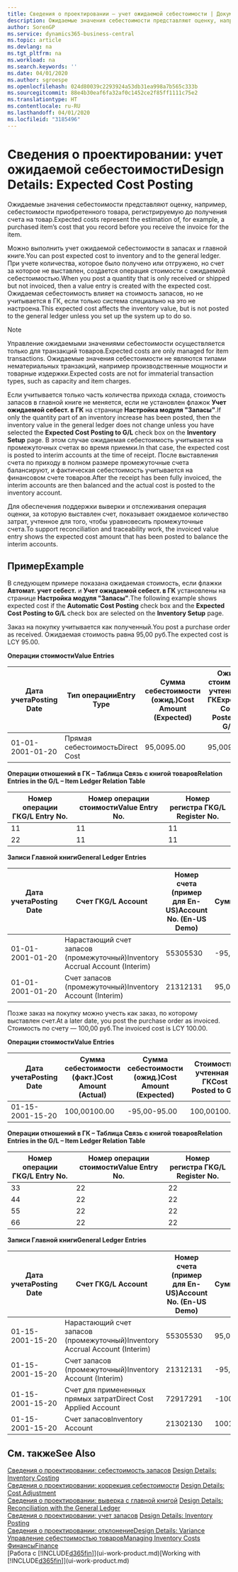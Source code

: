 ```yaml
---
title: Сведения о проектировании — учет ожидаемой себестоимости | Документация Майкрософт
description: Ожидаемые значения себестоимости представляют оценку, например, себестоимости приобретенного товара, регистрируемую до получения счета на товар.
author: SorenGP
ms.service: dynamics365-business-central
ms.topic: article
ms.devlang: na
ms.tgt_pltfrm: na
ms.workload: na
ms.search.keywords: ''
ms.date: 04/01/2020
ms.author: sgroespe
ms.openlocfilehash: 024d80039c2293924a53db31ea998a7b565c333b
ms.sourcegitcommit: 88e4b30eaf6fa32af0c1452ce2f85ff1111c75e2
ms.translationtype: HT
ms.contentlocale: ru-RU
ms.lasthandoff: 04/01/2020
ms.locfileid: "3185496"
---
```

# <a name="design-details-expected-cost-posting"></a><span data-ttu-id="20ddd-103">Сведения о проектировании: учет ожидаемой себестоимости</span><span class="sxs-lookup"><span data-stu-id="20ddd-103">Design Details: Expected Cost Posting</span></span>
<span data-ttu-id="20ddd-104">Ожидаемые значения себестоимости представляют оценку, например, себестоимости приобретенного товара, регистрируемую до получения счета на товар.</span><span class="sxs-lookup"><span data-stu-id="20ddd-104">Expected costs represent the estimation of, for example, a purchased item’s cost that you record before you receive the invoice for the item.</span></span>  

 <span data-ttu-id="20ddd-105">Можно выполнить учет ожидаемой себестоимости в запасах и главной книге.</span><span class="sxs-lookup"><span data-stu-id="20ddd-105">You can post expected cost to inventory and to the general ledger.</span></span> <span data-ttu-id="20ddd-106">При учете количества, которое было получено или отгружено, но счет за которое не выставлен, создается операция стоимости с ожидаемой себестоимостью.</span><span class="sxs-lookup"><span data-stu-id="20ddd-106">When you post a quantity that is only received or shipped but not invoiced, then a value entry is created with the expected cost.</span></span> <span data-ttu-id="20ddd-107">Ожидаемая себестоимость влияет на стоимость запасов, но не учитывается в ГК, если только система специально на это не настроена.</span><span class="sxs-lookup"><span data-stu-id="20ddd-107">This expected cost affects the inventory value, but is not posted to the general ledger unless you set up the system up to do so.</span></span>  

> [!NOTE]  
>  <span data-ttu-id="20ddd-108">Управление ожидаемыми значениями себестоимости осуществляется только для транзакций товаров.</span><span class="sxs-lookup"><span data-stu-id="20ddd-108">Expected costs are only managed for item transactions.</span></span> <span data-ttu-id="20ddd-109">Ожидаемые значения себестоимости не являются типами нематериальных транзакций, например производственные мощности и товарные издержки.</span><span class="sxs-lookup"><span data-stu-id="20ddd-109">Expected costs are not for immaterial transaction types, such as capacity and item charges.</span></span>  

 <span data-ttu-id="20ddd-110">Если учитывается только часть количества прихода склада, стоимость запасов в главной книге не меняется, если не установлен флажок **Учет ожидаемой себест. в ГК** на странице **Настройка модуля "Запасы"**.</span><span class="sxs-lookup"><span data-stu-id="20ddd-110">If only the quantity part of an inventory increase has been posted, then the inventory value in the general ledger does not change unless you have selected the **Expected Cost Posting to G/L** check box on the **Inventory Setup** page.</span></span> <span data-ttu-id="20ddd-111">В этом случае ожидаемая себестоимость учитывается на промежуточных счетах во время приемки.</span><span class="sxs-lookup"><span data-stu-id="20ddd-111">In that case, the expected cost is posted to interim accounts at the time of receipt.</span></span> <span data-ttu-id="20ddd-112">После выставления счета по приходу в полном размере промежуточные счета балансируют, и фактическая себестоимость учитывается на финансовом счете товаров.</span><span class="sxs-lookup"><span data-stu-id="20ddd-112">After the receipt has been fully invoiced, the interim accounts are then balanced and the actual cost is posted to the inventory account.</span></span>  

 <span data-ttu-id="20ddd-113">Для обеспечения поддержки выверки и отслеживания операция оценки, за которую выставлен счет, показывает ожидаемое количество затрат, учтенное для того, чтобы уравновесить промежуточные счета.</span><span class="sxs-lookup"><span data-stu-id="20ddd-113">To support reconciliation and traceability work, the invoiced value entry shows the expected cost amount that has been posted to balance the interim accounts.</span></span>  

## <a name="example"></a><span data-ttu-id="20ddd-114">Пример</span><span class="sxs-lookup"><span data-stu-id="20ddd-114">Example</span></span>  
 <span data-ttu-id="20ddd-115">В следующем примере показана ожидаемая стоимость, если флажки **Автомат. учет себест.** и **Учет ожидаемой себест. в ГК** установлены на странице **Настройка модуля "Запасы"**.</span><span class="sxs-lookup"><span data-stu-id="20ddd-115">The following example shows expected cost if the **Automatic Cost Posting** check box and the **Expected Cost Posting to G/L** check box are selected on the **Inventory Setup** page.</span></span>  

 <span data-ttu-id="20ddd-116">Заказ на покупку учитывается как полученный.</span><span class="sxs-lookup"><span data-stu-id="20ddd-116">You post a purchase order as received.</span></span> <span data-ttu-id="20ddd-117">Ожидаемая стоимость равна 95,00 руб.</span><span class="sxs-lookup"><span data-stu-id="20ddd-117">The expected cost is LCY 95.00.</span></span>  

 <span data-ttu-id="20ddd-118">**Операции стоимости**</span><span class="sxs-lookup"><span data-stu-id="20ddd-118">**Value Entries**</span></span>  

|<span data-ttu-id="20ddd-119">Дата учета</span><span class="sxs-lookup"><span data-stu-id="20ddd-119">Posting Date</span></span>|<span data-ttu-id="20ddd-120">Тип операции</span><span class="sxs-lookup"><span data-stu-id="20ddd-120">Entry Type</span></span>|<span data-ttu-id="20ddd-121">Сумма себестоимости (ожид.)</span><span class="sxs-lookup"><span data-stu-id="20ddd-121">Cost Amount (Expected)</span></span>|<span data-ttu-id="20ddd-122">Ожид. стоимость, учтенная в ГК</span><span class="sxs-lookup"><span data-stu-id="20ddd-122">Expected Cost Posted to G/L</span></span>|<span data-ttu-id="20ddd-123">Ожидаемая себестоимость</span><span class="sxs-lookup"><span data-stu-id="20ddd-123">Expected Cost</span></span>|<span data-ttu-id="20ddd-124">Номер товарной операции</span><span class="sxs-lookup"><span data-stu-id="20ddd-124">Item Ledger Entry No.</span></span>|<span data-ttu-id="20ddd-125">Номер операции</span><span class="sxs-lookup"><span data-stu-id="20ddd-125">Entry No.</span></span>|  
|------------------|----------------|------------------------------|----------------------------------|-------------------|---------------------------|---------------|  
|<span data-ttu-id="20ddd-126">01-01-20</span><span class="sxs-lookup"><span data-stu-id="20ddd-126">01-01-20</span></span>|<span data-ttu-id="20ddd-127">Прямая себестоимость</span><span class="sxs-lookup"><span data-stu-id="20ddd-127">Direct Cost</span></span>|<span data-ttu-id="20ddd-128">95,00</span><span class="sxs-lookup"><span data-stu-id="20ddd-128">95.00</span></span>|<span data-ttu-id="20ddd-129">95,00</span><span class="sxs-lookup"><span data-stu-id="20ddd-129">95.00</span></span>|<span data-ttu-id="20ddd-130">Да</span><span class="sxs-lookup"><span data-stu-id="20ddd-130">Yes</span></span>|<span data-ttu-id="20ddd-131">1</span><span class="sxs-lookup"><span data-stu-id="20ddd-131">1</span></span>|<span data-ttu-id="20ddd-132">1</span><span class="sxs-lookup"><span data-stu-id="20ddd-132">1</span></span>|  

 <span data-ttu-id="20ddd-133">**Операции отношений в ГК – Таблица Связь с книгой товаров**</span><span class="sxs-lookup"><span data-stu-id="20ddd-133">**Relation Entries in the G/L – Item Ledger Relation Table**</span></span>  

|<span data-ttu-id="20ddd-134">Номер операции ГК</span><span class="sxs-lookup"><span data-stu-id="20ddd-134">G/L Entry No.</span></span>|<span data-ttu-id="20ddd-135">Номер операции стоимости</span><span class="sxs-lookup"><span data-stu-id="20ddd-135">Value Entry No.</span></span>|<span data-ttu-id="20ddd-136">Номер регистра ГК</span><span class="sxs-lookup"><span data-stu-id="20ddd-136">G/L Register No.</span></span>|  
|--------------------|---------------------|-----------------------|  
|<span data-ttu-id="20ddd-137">1</span><span class="sxs-lookup"><span data-stu-id="20ddd-137">1</span></span>|<span data-ttu-id="20ddd-138">1</span><span class="sxs-lookup"><span data-stu-id="20ddd-138">1</span></span>|<span data-ttu-id="20ddd-139">1</span><span class="sxs-lookup"><span data-stu-id="20ddd-139">1</span></span>|  
|<span data-ttu-id="20ddd-140">2</span><span class="sxs-lookup"><span data-stu-id="20ddd-140">2</span></span>|<span data-ttu-id="20ddd-141">1</span><span class="sxs-lookup"><span data-stu-id="20ddd-141">1</span></span>|<span data-ttu-id="20ddd-142">1</span><span class="sxs-lookup"><span data-stu-id="20ddd-142">1</span></span>|  

 <span data-ttu-id="20ddd-143">**Записи Главной книги**</span><span class="sxs-lookup"><span data-stu-id="20ddd-143">**General Ledger Entries**</span></span>  

|<span data-ttu-id="20ddd-144">Дата учета</span><span class="sxs-lookup"><span data-stu-id="20ddd-144">Posting Date</span></span>|<span data-ttu-id="20ddd-145">Счет ГК</span><span class="sxs-lookup"><span data-stu-id="20ddd-145">G/L Account</span></span>|<span data-ttu-id="20ddd-146">Номер счета (пример для En-US)</span><span class="sxs-lookup"><span data-stu-id="20ddd-146">Account No. (En-US Demo)</span></span>|<span data-ttu-id="20ddd-147">Сумма</span><span class="sxs-lookup"><span data-stu-id="20ddd-147">Amount</span></span>|<span data-ttu-id="20ddd-148">Номер операции</span><span class="sxs-lookup"><span data-stu-id="20ddd-148">Entry No.</span></span>|  
|------------------|------------------|---------------------------------|------------|---------------|  
|<span data-ttu-id="20ddd-149">01-01-20</span><span class="sxs-lookup"><span data-stu-id="20ddd-149">01-01-20</span></span>|<span data-ttu-id="20ddd-150">Нарастающий счет запасов (промежуточный)</span><span class="sxs-lookup"><span data-stu-id="20ddd-150">Inventory Accrual Account (Interim)</span></span>|<span data-ttu-id="20ddd-151">5530</span><span class="sxs-lookup"><span data-stu-id="20ddd-151">5530</span></span>|<span data-ttu-id="20ddd-152">-95,00</span><span class="sxs-lookup"><span data-stu-id="20ddd-152">-95.00</span></span>|<span data-ttu-id="20ddd-153">2</span><span class="sxs-lookup"><span data-stu-id="20ddd-153">2</span></span>|  
|<span data-ttu-id="20ddd-154">01-01-20</span><span class="sxs-lookup"><span data-stu-id="20ddd-154">01-01-20</span></span>|<span data-ttu-id="20ddd-155">Счет запасов (промежуточный)</span><span class="sxs-lookup"><span data-stu-id="20ddd-155">Inventory Account (Interim)</span></span>|<span data-ttu-id="20ddd-156">2131</span><span class="sxs-lookup"><span data-stu-id="20ddd-156">2131</span></span>|<span data-ttu-id="20ddd-157">95,00</span><span class="sxs-lookup"><span data-stu-id="20ddd-157">95.00</span></span>|<span data-ttu-id="20ddd-158">1</span><span class="sxs-lookup"><span data-stu-id="20ddd-158">1</span></span>|  

 <span data-ttu-id="20ddd-159">Позже заказ на покупку можно учесть как заказ, по которому выставлен счет.</span><span class="sxs-lookup"><span data-stu-id="20ddd-159">At a later date, you post the purchase order as invoiced.</span></span> <span data-ttu-id="20ddd-160">Стоимость по счету — 100,00 руб.</span><span class="sxs-lookup"><span data-stu-id="20ddd-160">The invoiced cost is LCY 100.00.</span></span>  

 <span data-ttu-id="20ddd-161">**Операции стоимости**</span><span class="sxs-lookup"><span data-stu-id="20ddd-161">**Value Entries**</span></span>  

|<span data-ttu-id="20ddd-162">Дата учета</span><span class="sxs-lookup"><span data-stu-id="20ddd-162">Posting Date</span></span>|<span data-ttu-id="20ddd-163">Сумма себестоимости (факт.)</span><span class="sxs-lookup"><span data-stu-id="20ddd-163">Cost Amount (Actual)</span></span>|<span data-ttu-id="20ddd-164">Сумма себестоимости (ожид.)</span><span class="sxs-lookup"><span data-stu-id="20ddd-164">Cost Amount (Expected)</span></span>|<span data-ttu-id="20ddd-165">Стоимость, учтенная в ГК</span><span class="sxs-lookup"><span data-stu-id="20ddd-165">Cost Posted to G/L</span></span>|<span data-ttu-id="20ddd-166">Ожидаемая себестоимость</span><span class="sxs-lookup"><span data-stu-id="20ddd-166">Expected Cost</span></span>|<span data-ttu-id="20ddd-167">Номер товарной операции</span><span class="sxs-lookup"><span data-stu-id="20ddd-167">Item Ledger Entry No.</span></span>|<span data-ttu-id="20ddd-168">Номер операции</span><span class="sxs-lookup"><span data-stu-id="20ddd-168">Entry No.</span></span>|  
|------------------|----------------------------|------------------------------|-------------------------|-------------------|---------------------------|---------------|  
|<span data-ttu-id="20ddd-169">01-15-20</span><span class="sxs-lookup"><span data-stu-id="20ddd-169">01-15-20</span></span>|<span data-ttu-id="20ddd-170">100,00</span><span class="sxs-lookup"><span data-stu-id="20ddd-170">100.00</span></span>|<span data-ttu-id="20ddd-171">-95,00</span><span class="sxs-lookup"><span data-stu-id="20ddd-171">-95.00</span></span>|<span data-ttu-id="20ddd-172">100,00</span><span class="sxs-lookup"><span data-stu-id="20ddd-172">100.00</span></span>|<span data-ttu-id="20ddd-173">Нет</span><span class="sxs-lookup"><span data-stu-id="20ddd-173">No</span></span>|<span data-ttu-id="20ddd-174">1</span><span class="sxs-lookup"><span data-stu-id="20ddd-174">1</span></span>|<span data-ttu-id="20ddd-175">2</span><span class="sxs-lookup"><span data-stu-id="20ddd-175">2</span></span>|  

 <span data-ttu-id="20ddd-176">**Операции отношений в ГК – Таблица Связь с книгой товаров**</span><span class="sxs-lookup"><span data-stu-id="20ddd-176">**Relation Entries in the G/L – Item Ledger Relation Table**</span></span>  

|<span data-ttu-id="20ddd-177">Номер операции ГК</span><span class="sxs-lookup"><span data-stu-id="20ddd-177">G/L Entry No.</span></span>|<span data-ttu-id="20ddd-178">Номер операции стоимости</span><span class="sxs-lookup"><span data-stu-id="20ddd-178">Value Entry No.</span></span>|<span data-ttu-id="20ddd-179">Номер регистра ГК</span><span class="sxs-lookup"><span data-stu-id="20ddd-179">G/L Register No.</span></span>|  
|--------------------|---------------------|-----------------------|  
|<span data-ttu-id="20ddd-180">3</span><span class="sxs-lookup"><span data-stu-id="20ddd-180">3</span></span>|<span data-ttu-id="20ddd-181">2</span><span class="sxs-lookup"><span data-stu-id="20ddd-181">2</span></span>|<span data-ttu-id="20ddd-182">2</span><span class="sxs-lookup"><span data-stu-id="20ddd-182">2</span></span>|  
|<span data-ttu-id="20ddd-183">4</span><span class="sxs-lookup"><span data-stu-id="20ddd-183">4</span></span>|<span data-ttu-id="20ddd-184">2</span><span class="sxs-lookup"><span data-stu-id="20ddd-184">2</span></span>|<span data-ttu-id="20ddd-185">2</span><span class="sxs-lookup"><span data-stu-id="20ddd-185">2</span></span>|  
|<span data-ttu-id="20ddd-186">5</span><span class="sxs-lookup"><span data-stu-id="20ddd-186">5</span></span>|<span data-ttu-id="20ddd-187">2</span><span class="sxs-lookup"><span data-stu-id="20ddd-187">2</span></span>|<span data-ttu-id="20ddd-188">2</span><span class="sxs-lookup"><span data-stu-id="20ddd-188">2</span></span>|  
|<span data-ttu-id="20ddd-189">6</span><span class="sxs-lookup"><span data-stu-id="20ddd-189">6</span></span>|<span data-ttu-id="20ddd-190">2</span><span class="sxs-lookup"><span data-stu-id="20ddd-190">2</span></span>|<span data-ttu-id="20ddd-191">2</span><span class="sxs-lookup"><span data-stu-id="20ddd-191">2</span></span>|  

 <span data-ttu-id="20ddd-192">**Записи Главной книги**</span><span class="sxs-lookup"><span data-stu-id="20ddd-192">**General Ledger Entries**</span></span>  

|<span data-ttu-id="20ddd-193">Дата учета</span><span class="sxs-lookup"><span data-stu-id="20ddd-193">Posting Date</span></span>|<span data-ttu-id="20ddd-194">Счет ГК</span><span class="sxs-lookup"><span data-stu-id="20ddd-194">G/L Account</span></span>|<span data-ttu-id="20ddd-195">Номер счета (пример для En-US)</span><span class="sxs-lookup"><span data-stu-id="20ddd-195">Account No. (En-US Demo)</span></span>|<span data-ttu-id="20ddd-196">Сумма</span><span class="sxs-lookup"><span data-stu-id="20ddd-196">Amount</span></span>|<span data-ttu-id="20ddd-197">Номер операции</span><span class="sxs-lookup"><span data-stu-id="20ddd-197">Entry No.</span></span>|  
|------------------|------------------|---------------------------------|------------|---------------|  
|<span data-ttu-id="20ddd-198">01-15-20</span><span class="sxs-lookup"><span data-stu-id="20ddd-198">01-15-20</span></span>|<span data-ttu-id="20ddd-199">Нарастающий счет запасов (промежуточный)</span><span class="sxs-lookup"><span data-stu-id="20ddd-199">Inventory Accrual Account (Interim)</span></span>|<span data-ttu-id="20ddd-200">5530</span><span class="sxs-lookup"><span data-stu-id="20ddd-200">5530</span></span>|<span data-ttu-id="20ddd-201">95,00</span><span class="sxs-lookup"><span data-stu-id="20ddd-201">95.00</span></span>|<span data-ttu-id="20ddd-202">4</span><span class="sxs-lookup"><span data-stu-id="20ddd-202">4</span></span>|  
|<span data-ttu-id="20ddd-203">01-15-20</span><span class="sxs-lookup"><span data-stu-id="20ddd-203">01-15-20</span></span>|<span data-ttu-id="20ddd-204">Счет запасов (промежуточный)</span><span class="sxs-lookup"><span data-stu-id="20ddd-204">Inventory Account (Interim)</span></span>|<span data-ttu-id="20ddd-205">2131</span><span class="sxs-lookup"><span data-stu-id="20ddd-205">2131</span></span>|<span data-ttu-id="20ddd-206">-95,00</span><span class="sxs-lookup"><span data-stu-id="20ddd-206">-95.00</span></span>|<span data-ttu-id="20ddd-207">3</span><span class="sxs-lookup"><span data-stu-id="20ddd-207">3</span></span>|  
|<span data-ttu-id="20ddd-208">01-15-20</span><span class="sxs-lookup"><span data-stu-id="20ddd-208">01-15-20</span></span>|<span data-ttu-id="20ddd-209">Счет для примененных прямых затрат</span><span class="sxs-lookup"><span data-stu-id="20ddd-209">Direct Cost Applied Account</span></span>|<span data-ttu-id="20ddd-210">7291</span><span class="sxs-lookup"><span data-stu-id="20ddd-210">7291</span></span>|<span data-ttu-id="20ddd-211">-100</span><span class="sxs-lookup"><span data-stu-id="20ddd-211">-100</span></span>|<span data-ttu-id="20ddd-212">6</span><span class="sxs-lookup"><span data-stu-id="20ddd-212">6</span></span>|  
|<span data-ttu-id="20ddd-213">01-15-20</span><span class="sxs-lookup"><span data-stu-id="20ddd-213">01-15-20</span></span>|<span data-ttu-id="20ddd-214">Счет запасов</span><span class="sxs-lookup"><span data-stu-id="20ddd-214">Inventory Account</span></span>|<span data-ttu-id="20ddd-215">2130</span><span class="sxs-lookup"><span data-stu-id="20ddd-215">2130</span></span>|<span data-ttu-id="20ddd-216">100</span><span class="sxs-lookup"><span data-stu-id="20ddd-216">100</span></span>|<span data-ttu-id="20ddd-217">5</span><span class="sxs-lookup"><span data-stu-id="20ddd-217">5</span></span>|  

## <a name="see-also"></a><span data-ttu-id="20ddd-218">См. также</span><span class="sxs-lookup"><span data-stu-id="20ddd-218">See Also</span></span>
 <span data-ttu-id="20ddd-219">[Сведения о проектировании: себестоимость запасов](design-details-inventory-costing.md) </span><span class="sxs-lookup"><span data-stu-id="20ddd-219">[Design Details: Inventory Costing](design-details-inventory-costing.md) </span></span>  
 <span data-ttu-id="20ddd-220">[Сведения о проектировании: коррекция себестоимости](design-details-cost-adjustment.md) </span><span class="sxs-lookup"><span data-stu-id="20ddd-220">[Design Details: Cost Adjustment](design-details-cost-adjustment.md) </span></span>  
 <span data-ttu-id="20ddd-221">[Сведения о проектировании: выверка с главной книгой](design-details-reconciliation-with-the-general-ledger.md) </span><span class="sxs-lookup"><span data-stu-id="20ddd-221">[Design Details: Reconciliation with the General Ledger](design-details-reconciliation-with-the-general-ledger.md) </span></span>  
 <span data-ttu-id="20ddd-222">[Сведения о проектировании: учет запасов](design-details-inventory-posting.md) </span><span class="sxs-lookup"><span data-stu-id="20ddd-222">[Design Details: Inventory Posting](design-details-inventory-posting.md) </span></span>  
 [<span data-ttu-id="20ddd-223">Сведения о проектировании: отклонение</span><span class="sxs-lookup"><span data-stu-id="20ddd-223">Design Details: Variance</span></span>](design-details-variance.md)  
 [<span data-ttu-id="20ddd-224">Управление себестоимостью товаров</span><span class="sxs-lookup"><span data-stu-id="20ddd-224">Managing Inventory Costs</span></span>](finance-manage-inventory-costs.md)  
 [<span data-ttu-id="20ddd-225">Финансы</span><span class="sxs-lookup"><span data-stu-id="20ddd-225">Finance</span></span>](finance.md)  
 <span data-ttu-id="20ddd-226">[Работа с [!INCLUDE[d365fin](includes/d365fin_md.md)]](ui-work-product.md)</span><span class="sxs-lookup"><span data-stu-id="20ddd-226">[Working with [!INCLUDE[d365fin](includes/d365fin_md.md)]](ui-work-product.md)</span></span>
